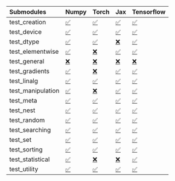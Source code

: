 | Submodules        | Numpy                                                                                                                           | Torch                                                                                                                           | Jax                                                                                                                             | Tensorflow                                                                                                                      |
|:------------------|:--------------------------------------------------------------------------------------------------------------------------------|:--------------------------------------------------------------------------------------------------------------------------------|:--------------------------------------------------------------------------------------------------------------------------------|:--------------------------------------------------------------------------------------------------------------------------------|
| test_creation     | <a href="https://github.com/unifyai/ivy/runs/8211259288?check_suite_focus=true" rel="noopener noreferrer" target="_blank">✅</a> | <a href="https://github.com/unifyai/ivy/runs/8211262292?check_suite_focus=true" rel="noopener noreferrer" target="_blank">✅</a> | <a href="https://github.com/unifyai/ivy/runs/8211265097?check_suite_focus=true" rel="noopener noreferrer" target="_blank">✅</a> | <a href="https://github.com/unifyai/ivy/runs/8211267800?check_suite_focus=true" rel="noopener noreferrer" target="_blank">✅</a> |
| test_device       | <a href="https://github.com/unifyai/ivy/runs/8211259434?check_suite_focus=true" rel="noopener noreferrer" target="_blank">✅</a> | <a href="https://github.com/unifyai/ivy/runs/8211262449?check_suite_focus=true" rel="noopener noreferrer" target="_blank">✅</a> | <a href="https://github.com/unifyai/ivy/runs/8211265357?check_suite_focus=true" rel="noopener noreferrer" target="_blank">✅</a> | <a href="https://github.com/unifyai/ivy/runs/8211267928?check_suite_focus=true" rel="noopener noreferrer" target="_blank">✅</a> |
| test_dtype        | <a href="https://github.com/unifyai/ivy/runs/8211259750?check_suite_focus=true" rel="noopener noreferrer" target="_blank">✅</a> | <a href="https://github.com/unifyai/ivy/runs/8211262609?check_suite_focus=true" rel="noopener noreferrer" target="_blank">✅</a> | <a href="https://github.com/unifyai/ivy/runs/8211265547?check_suite_focus=true" rel="noopener noreferrer" target="_blank">❌</a> | <a href="https://github.com/unifyai/ivy/runs/8211268066?check_suite_focus=true" rel="noopener noreferrer" target="_blank">✅</a> |
| test_elementwise  | <a href="https://github.com/unifyai/ivy/runs/8211260141?check_suite_focus=true" rel="noopener noreferrer" target="_blank">✅</a> | <a href="https://github.com/unifyai/ivy/runs/8211262772?check_suite_focus=true" rel="noopener noreferrer" target="_blank">❌</a> | <a href="https://github.com/unifyai/ivy/runs/8211265729?check_suite_focus=true" rel="noopener noreferrer" target="_blank">✅</a> | <a href="https://github.com/unifyai/ivy/runs/8211268209?check_suite_focus=true" rel="noopener noreferrer" target="_blank">✅</a> |
| test_general      | <a href="https://github.com/unifyai/ivy/runs/8211260310?check_suite_focus=true" rel="noopener noreferrer" target="_blank">❌</a> | <a href="https://github.com/unifyai/ivy/runs/8211262955?check_suite_focus=true" rel="noopener noreferrer" target="_blank">❌</a> | <a href="https://github.com/unifyai/ivy/runs/8211265892?check_suite_focus=true" rel="noopener noreferrer" target="_blank">❌</a> | <a href="https://github.com/unifyai/ivy/runs/8211268346?check_suite_focus=true" rel="noopener noreferrer" target="_blank">❌</a> |
| test_gradients    | <a href="https://github.com/unifyai/ivy/runs/8211260499?check_suite_focus=true" rel="noopener noreferrer" target="_blank">✅</a> | <a href="https://github.com/unifyai/ivy/runs/8211263253?check_suite_focus=true" rel="noopener noreferrer" target="_blank">❌</a> | <a href="https://github.com/unifyai/ivy/runs/8211266040?check_suite_focus=true" rel="noopener noreferrer" target="_blank">✅</a> | <a href="https://github.com/unifyai/ivy/runs/8211268483?check_suite_focus=true" rel="noopener noreferrer" target="_blank">✅</a> |
| test_linalg       | <a href="https://github.com/unifyai/ivy/runs/8211260689?check_suite_focus=true" rel="noopener noreferrer" target="_blank">✅</a> | <a href="https://github.com/unifyai/ivy/runs/8211263470?check_suite_focus=true" rel="noopener noreferrer" target="_blank">✅</a> | <a href="https://github.com/unifyai/ivy/runs/8211266210?check_suite_focus=true" rel="noopener noreferrer" target="_blank">✅</a> | <a href="https://github.com/unifyai/ivy/runs/8211268623?check_suite_focus=true" rel="noopener noreferrer" target="_blank">✅</a> |
| test_manipulation | <a href="https://github.com/unifyai/ivy/runs/8211260860?check_suite_focus=true" rel="noopener noreferrer" target="_blank">✅</a> | <a href="https://github.com/unifyai/ivy/runs/8211263658?check_suite_focus=true" rel="noopener noreferrer" target="_blank">❌</a> | <a href="https://github.com/unifyai/ivy/runs/8211266356?check_suite_focus=true" rel="noopener noreferrer" target="_blank">✅</a> | <a href="https://github.com/unifyai/ivy/runs/8211268762?check_suite_focus=true" rel="noopener noreferrer" target="_blank">✅</a> |
| test_meta         | <a href="https://github.com/unifyai/ivy/runs/8211261015?check_suite_focus=true" rel="noopener noreferrer" target="_blank">✅</a> | <a href="https://github.com/unifyai/ivy/runs/8211263824?check_suite_focus=true" rel="noopener noreferrer" target="_blank">✅</a> | <a href="https://github.com/unifyai/ivy/runs/8211266586?check_suite_focus=true" rel="noopener noreferrer" target="_blank">✅</a> | <a href="https://github.com/unifyai/ivy/runs/8211268898?check_suite_focus=true" rel="noopener noreferrer" target="_blank">✅</a> |
| test_nest         | <a href="https://github.com/unifyai/ivy/runs/8211261165?check_suite_focus=true" rel="noopener noreferrer" target="_blank">✅</a> | <a href="https://github.com/unifyai/ivy/runs/8211263973?check_suite_focus=true" rel="noopener noreferrer" target="_blank">✅</a> | <a href="https://github.com/unifyai/ivy/runs/8211266721?check_suite_focus=true" rel="noopener noreferrer" target="_blank">✅</a> | <a href="https://github.com/unifyai/ivy/runs/8211269048?check_suite_focus=true" rel="noopener noreferrer" target="_blank">✅</a> |
| test_random       | <a href="https://github.com/unifyai/ivy/runs/8211261292?check_suite_focus=true" rel="noopener noreferrer" target="_blank">✅</a> | <a href="https://github.com/unifyai/ivy/runs/8211264122?check_suite_focus=true" rel="noopener noreferrer" target="_blank">✅</a> | <a href="https://github.com/unifyai/ivy/runs/8211266878?check_suite_focus=true" rel="noopener noreferrer" target="_blank">✅</a> | <a href="https://github.com/unifyai/ivy/runs/8211269171?check_suite_focus=true" rel="noopener noreferrer" target="_blank">✅</a> |
| test_searching    | <a href="https://github.com/unifyai/ivy/runs/8211261435?check_suite_focus=true" rel="noopener noreferrer" target="_blank">✅</a> | <a href="https://github.com/unifyai/ivy/runs/8211264271?check_suite_focus=true" rel="noopener noreferrer" target="_blank">✅</a> | <a href="https://github.com/unifyai/ivy/runs/8211267022?check_suite_focus=true" rel="noopener noreferrer" target="_blank">✅</a> | <a href="https://github.com/unifyai/ivy/runs/8211269308?check_suite_focus=true" rel="noopener noreferrer" target="_blank">✅</a> |
| test_set          | <a href="https://github.com/unifyai/ivy/runs/8211261555?check_suite_focus=true" rel="noopener noreferrer" target="_blank">✅</a> | <a href="https://github.com/unifyai/ivy/runs/8211264426?check_suite_focus=true" rel="noopener noreferrer" target="_blank">✅</a> | <a href="https://github.com/unifyai/ivy/runs/8211267166?check_suite_focus=true" rel="noopener noreferrer" target="_blank">✅</a> | <a href="https://github.com/unifyai/ivy/runs/8211269475?check_suite_focus=true" rel="noopener noreferrer" target="_blank">✅</a> |
| test_sorting      | <a href="https://github.com/unifyai/ivy/runs/8211261726?check_suite_focus=true" rel="noopener noreferrer" target="_blank">✅</a> | <a href="https://github.com/unifyai/ivy/runs/8211264598?check_suite_focus=true" rel="noopener noreferrer" target="_blank">✅</a> | <a href="https://github.com/unifyai/ivy/runs/8211267309?check_suite_focus=true" rel="noopener noreferrer" target="_blank">✅</a> | <a href="https://github.com/unifyai/ivy/runs/8211269601?check_suite_focus=true" rel="noopener noreferrer" target="_blank">✅</a> |
| test_statistical  | <a href="https://github.com/unifyai/ivy/runs/8211261946?check_suite_focus=true" rel="noopener noreferrer" target="_blank">✅</a> | <a href="https://github.com/unifyai/ivy/runs/8211264809?check_suite_focus=true" rel="noopener noreferrer" target="_blank">❌</a> | <a href="https://github.com/unifyai/ivy/runs/8211267449?check_suite_focus=true" rel="noopener noreferrer" target="_blank">❌</a> | <a href="https://github.com/unifyai/ivy/runs/8211269756?check_suite_focus=true" rel="noopener noreferrer" target="_blank">✅</a> |
| test_utility      | <a href="https://github.com/unifyai/ivy/runs/8211262120?check_suite_focus=true" rel="noopener noreferrer" target="_blank">✅</a> | <a href="https://github.com/unifyai/ivy/runs/8211264962?check_suite_focus=true" rel="noopener noreferrer" target="_blank">✅</a> | <a href="https://github.com/unifyai/ivy/runs/8211267667?check_suite_focus=true" rel="noopener noreferrer" target="_blank">✅</a> | <a href="https://github.com/unifyai/ivy/runs/8211269893?check_suite_focus=true" rel="noopener noreferrer" target="_blank">✅</a> |